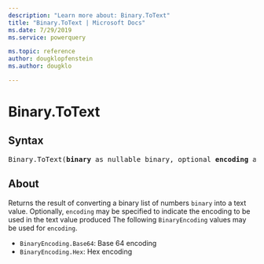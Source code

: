 ```yaml
---
description: "Learn more about: Binary.ToText"
title: "Binary.ToText | Microsoft Docs"
ms.date: 7/29/2019
ms.service: powerquery

ms.topic: reference
author: dougklopfenstein
ms.author: dougklo

---
```

# Binary.ToText

## Syntax

<pre>
Binary.ToText(<b>binary</b> as nullable binary, optional <b>encoding</b> as nullable number) as nullable text 
</pre> 
  
## About  
Returns the result of converting a binary list of numbers `binary` into a text value. Optionally, `encoding` may be specified to indicate the encoding to be used in the text value produced The following `BinaryEncoding` values may be used for `encoding`. <ul> <li><code>BinaryEncoding.Base64</code>: Base 64 encoding</li> <li><code>BinaryEncoding.Hex</code>: Hex encoding</li> </ul>
  
